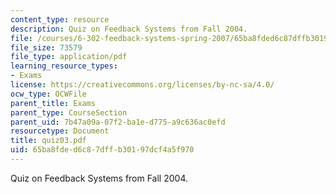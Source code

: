 ```yaml
---
content_type: resource
description: Quiz on Feedback Systems from Fall 2004.
file: /courses/6-302-feedback-systems-spring-2007/65ba8fded6c87dffb30197dcf4a5f970_quiz03.pdf
file_size: 73579
file_type: application/pdf
learning_resource_types:
- Exams
license: https://creativecommons.org/licenses/by-nc-sa/4.0/
ocw_type: OCWFile
parent_title: Exams
parent_type: CourseSection
parent_uid: 7b47a09a-07f2-ba1e-d775-a9c636ac0efd
resourcetype: Document
title: quiz03.pdf
uid: 65ba8fde-d6c8-7dff-b301-97dcf4a5f970
---
```

Quiz on Feedback Systems from Fall 2004.